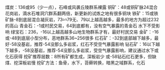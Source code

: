 煤炭：136或95（少一点），石峰或风袭丘陵群系裸露 铜矿：48或铜矿脉24混合花岗岩，滴水石堆洞穴群系翻两倍，新更新的试炼之地有很多铜块 铁矿：15或铁矿脉-8到底层混合凝灰岩，73∽79无、79以上越高越多，最多的地方为超过232的高山 青金石：-1或村民交易，64到底都有，没有空气暴露的青金石 水下不受影响 绿宝石：236，-16以上越高越多山地生物群系才有，最好村民交易 金矿：-16或-48到底层小型分布，恶地群系36~256很多 红石矿：-32到底部越下越多，最好-58没基岩，推荐-54没那么多岩浆，红石不受空气暴露影响 钻石矿：16以下越下越多，-58没基岩，推荐-54没那么多岩浆，受空气暴露影响，建议通过水下或化石获得 挖矿推荐层数：8所有矿都生成，深板岩少 或-58钻石红石更多，但缺煤、挖深板岩慢 挖矿方法：鱼骨，水下，苔藓转换，暗黑之域群系，化石